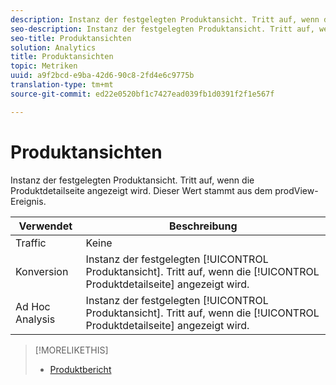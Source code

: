 ```yaml
---
description: Instanz der festgelegten Produktansicht. Tritt auf, wenn die Produktdetailseite angezeigt wird. Dieser Wert stammt aus dem prodView-Ereignis.
seo-description: Instanz der festgelegten Produktansicht. Tritt auf, wenn die Produktdetailseite angezeigt wird. Dieser Wert stammt aus dem prodView-Ereignis.
seo-title: Produktansichten
solution: Analytics
title: Produktansichten
topic: Metriken
uuid: a9f2bcd-e9ba-42d6-90c8-2fd4e6c9775b
translation-type: tm+mt
source-git-commit: ed22e0520bf1c7427ead039fb1d0391f2f1e567f

---
```



# Produktansichten

Instanz der festgelegten Produktansicht. Tritt auf, wenn die Produktdetailseite angezeigt wird. Dieser Wert stammt aus dem prodView-Ereignis.

| Verwendet | Beschreibung |
|---|---|
| Traffic | Keine |
| Konversion | Instanz der festgelegten [!UICONTROL Produktansicht]. Tritt auf, wenn die [!UICONTROL Produktdetailseite] angezeigt wird. |
| Ad Hoc Analysis  | Instanz der festgelegten [!UICONTROL Produktansicht]. Tritt auf, wenn die [!UICONTROL Produktdetailseite] angezeigt wird. |

>[!MORELIKETHIS]
>
>* [Produktbericht](/help/components/c-variables/dimensionslist/reports-products.md)


